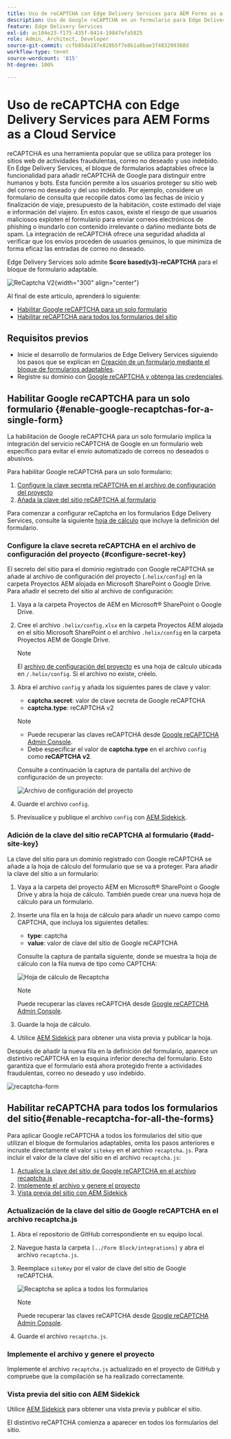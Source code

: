 ```yaml
---
title: Uso de reCAPTCHA con Edge Delivery Services para AEM Forms as a Cloud Service
description: Uso de Google reCAPTCHA en un formulario para Edge Delivery Services para AEM Forms
feature: Edge Delivery Services
exl-id: ac104e23-f175-435f-8414-19847efa5825
role: Admin, Architect, Developer
source-git-commit: ccfb85da187e828b5f7e8b1a8bae3f483209368d
workflow-type: tm+mt
source-wordcount: '815'
ht-degree: 100%

---
```



# Uso de reCAPTCHA con Edge Delivery Services para AEM Forms as a Cloud Service

<!--<span>The **reCAPTCHA** feature is under the pre-release program. To request access to the **reCAPTCHA** feature for Edge Delivery Services for AEM Forms, send an email from your work address to mailto:aem-forms-ea@adobe.com.</span>-->

reCAPTCHA es una herramienta popular que se utiliza para proteger los sitios web de actividades fraudulentas, correo no deseado y uso indebido. En Edge Delivery Services, el bloque de formularios adaptables ofrece la funcionalidad para añadir reCAPTCHA de Google para distinguir entre humanos y bots. Esta función permite a los usuarios proteger su sitio web del correo no deseado y del uso indebido.
Por ejemplo, considere un formulario de consulta que recopile datos como las fechas de inicio y finalización de viaje, presupuesto de la habitación, coste estimado del viaje e información del viajero. En estos casos, existe el riesgo de que usuarios maliciosos exploten el formulario para enviar correos electrónicos de phishing o inundarlo con contenido irrelevante o dañino mediante bots de spam. La integración de reCAPTCHA ofrece una seguridad añadida al verificar que los envíos proceden de usuarios genuinos, lo que minimiza de forma eficaz las entradas de correo no deseado.

<!-- ![Recaptcha Image](/help/edge/docs/forms/assets/recaptcha-image.png){width="300" align="center"} -->

Edge Delivery Services solo admite **Score based(v3)-reCAPTCHA** para el bloque de formulario adaptable.

![ReCaptcha V2](/help/forms/assets/recaptcha-v2-invisible.png){width="300" align="center"}


Al final de este artículo, aprenderá lo siguiente:
- [Habilitar Google reCAPTCHA para un solo formulario](#enable-google-recaptchas-for-a-single-form)
- [Habilitar reCAPTCHA para todos los formularios del sitio](#enable-recaptcha-for-all-the-forms)

## Requisitos previos

- Inicie el desarrollo de formularios de Edge Delivery Services siguiendo los pasos que se explican en [Creación de un formulario mediante el bloque de formularios adaptables](/help/edge/docs/forms/create-forms.md).
- Registre su dominio con [Google reCAPTCHA y obtenga las credenciales](https://www.google.com/recaptcha/admin/create).

## Habilitar Google reCAPTCHA para un solo formulario {#enable-google-recaptchas-for-a-single-form}

La habilitación de Google reCAPTCHA para un solo formulario implica la integración del servicio reCAPTCHA de Google en un formulario web específico para evitar el envío automatizado de correos no deseados o abusivos.

Para habilitar Google reCAPTCHA para un solo formulario:

1. [Configure la clave secreta reCAPTCHA en el archivo de configuración del proyecto](#configure-secret-key)
1. [Añada la clave del sitio reCAPTCHA al formulario](#add-site-key)

Para comenzar a configurar reCaptcha en los formularios Edge Delivery Services, consulte la siguiente [hoja de cálculo](/help/edge/docs/forms/assets/recaptcha.xlsx) que incluye la definición del formulario.

### Configure la clave secreta reCAPTCHA en el archivo de configuración del proyecto {#configure-secret-key}

El secreto del sitio para el dominio registrado con Google reCAPTCHA se añade al archivo de configuración del proyecto (`.helix/config`) en la carpeta Proyectos AEM alojada en Microsoft SharePoint o Google Drive. Para añadir el secreto del sitio al archivo de configuración:

1. Vaya a la carpeta Proyectos de AEM en Microsoft® SharePoint o Google Drive.
1. Cree el archivo `.helix/config.xlsx` en la carpeta Proyectos AEM alojada en el sitio Microsoft SharePoint o el archivo `.helix/config` en la carpeta Proyectos AEM de Google Drive.

   >[!NOTE]
   >
   > El [archivo de configuración del proyecto](https://www.aem.live/docs/configuration) es una hoja de cálculo ubicada en `/.helix/config`. Si el archivo no existe, créelo. 

1. Abra el archivo `config` y añada los siguientes pares de clave y valor:

   - **captcha.secret**: valor de clave secreta de Google reCAPTCHA
   - **captcha.type**: reCAPTCHA v2

   >[!NOTE]
   >
   >  - Puede recuperar las claves reCAPTCHA desde [Google reCAPTCHA Admin Console](https://www.google.com/recaptcha/admin).
   >  - Debe especificar el valor de **captcha.type** en el archivo `config` como **reCAPTCHA v2**.

   Consulte a continuación la captura de pantalla del archivo de configuración de un proyecto:

   ![Archivo de configuración del proyecto](/help/forms/assets/recaptcha-config-file.png)

1. Guarde el archivo `config`.

1. Previsualice y publique el archivo `config` con [AEM Sidekick](https://www.aem.live/developer/tutorial#preview-and-publish-your-content).

### Adición de la clave del sitio reCAPTCHA al formulario {#add-site-key}

La clave del sitio para un dominio registrado con Google reCAPTCHA se añade a la hoja de cálculo del formulario que se va a proteger. Para añadir la clave del sitio a un formulario:

1. Vaya a la carpeta del proyecto AEM en Microsoft® SharePoint o Google Drive y abra la hoja de cálculo. También puede crear una nueva hoja de cálculo para un formulario.
1. Inserte una fila en la hoja de cálculo para añadir un nuevo campo como CAPTCHA, que incluya los siguientes detalles:
   - **type**: captcha
   - **value**: valor de clave del sitio de Google reCAPTCHA

   Consulte la captura de pantalla siguiente, donde se muestra la hoja de cálculo con la fila nueva de tipo como CAPTCHA:

   ![Hoja de cálculo de Recaptcha](/help/edge/docs/forms/assets/recaptcha-spreadsheet.png)

   >[!NOTE]
   >
   >  Puede recuperar las claves reCAPTCHA desde [Google reCAPTCHA Admin Console](https://www.google.com/recaptcha/admin).

1. Guarde la hoja de cálculo.
1. Utilice [AEM Sidekick](https://www.aem.live/developer/tutorial#preview-and-publish-your-content) para obtener una vista previa y publicar la hoja.

Después de añadir la nueva fila en la definición del formulario, aparece un distintivo reCAPTCHA en la esquina inferior derecha del formulario. Esto garantiza que el formulario está ahora protegido frente a actividades fraudulentas, correo no deseado y uso indebido.

![recaptcha-form](/help/edge/docs/forms/assets/recaptcha-form.png)

## Habilitar reCAPTCHA para todos los formularios del sitio{#enable-recaptcha-for-all-the-forms}

Para aplicar Google reCAPTCHA a todos los formularios del sitio que utilizan el bloque de formularios adaptables, omita los pasos anteriores e incruste directamente el valor `sitekey` en el archivo `recaptcha.js`. Para incluir el valor de la clave del sitio en el archivo `recaptcha.js`:

1. [Actualice la clave del sitio de Google reCAPTCHA en el archivo recaptcha.js](#1-update-google-recaptcha-site-key-in-recaptchajs-file)
1. [Implemente el archivo y genere el proyecto](#2-deploy-the-file-and-build-the-project)
1. [Vista previa del sitio con AEM Sidekick](#3-preview-the-site-using-the-aem-sidekick)

### Actualización de la clave del sitio de Google reCAPTCHA en el archivo recaptcha.js

1. Abra el repositorio de GitHub correspondiente en su equipo local.
1. Navegue hasta la carpeta `[../Form Block/integrations]` y abra el archivo `recaptcha.js`.
1. Reemplace `siteKey` por el valor de clave del sitio de Google reCAPTCHA.

   ![Recaptcha se aplica a todos los formularios](/help/forms/assets/recaptcha-apply-to-all-forms.png)

   >[!NOTE]
   >
   >  Puede recuperar las claves reCAPTCHA desde [Google reCAPTCHA Admin Console](https://www.google.com/recaptcha/admin).

1. Guarde el archivo `recaptcha.js`.

### Implemente el archivo y genere el proyecto

Implemente el archivo `recaptcha.js` actualizado en el proyecto de GitHub y compruebe que la compilación se ha realizado correctamente.

### Vista previa del sitio con AEM Sidekick

Utilice [AEM Sidekick](https://www.aem.live/developer/tutorial#preview-and-publish-your-content) para obtener una vista previa y publicar el sitio.

El distintivo reCAPTCHA comienza a aparecer en todos los formularios del sitio.

